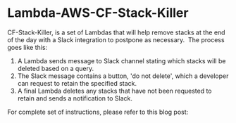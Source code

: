 # Lambda-AWS-CF-Stack-Killer

CF-Stack-Killer, is a set of Lambdas that will help remove stacks at the end of the day with a Slack integration to postpone as necessary.  The process goes like this:
1. A Lambda sends message to Slack channel stating which stacks will be deleted based on a query.
2. The Slack message contains a button, 'do not delete', which a developer can request to retain the specified stack.
3. A final Lambda deletes any stacks that have not been requested to retain and sends a notification to Slack.

For complete set of instructions, please refer to this blog post: 
